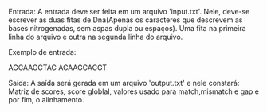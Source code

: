 
Entrada: A entrada deve ser feita em um arquivo 'input.txt'. Nele, deve-se escrever as duas fitas de Dna(Apenas os caracteres que descrevem as bases nitrogenadas, sem aspas dupla ou espaços). Uma fita na primeira linha do arquivo e outra na segunda linha do arquivo.

Exemplo de entrada:

AGCAAGCTAC
ACAAGCACGT




Saída: A saída será gerada em um arquivo 'output.txt' e nele constará:
Matriz de scores, score globlal, valores usado para match,mismatch e gap e por fim,
o alinhamento.
